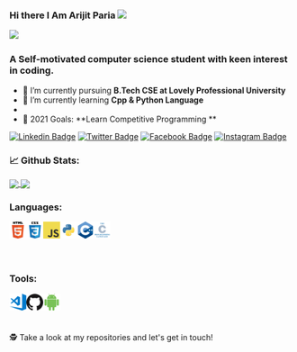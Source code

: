 ### Hi there I Am Arijit Paria <img src="https://raw.githubusercontent.com/debdutgoswami/debdutgoswami/master/assets/gifs/Hi.gif" width="30px">

![](https://komarev.com/ghpvc/?username=arijitparia2002&color=blue)
<h3>A  Self-motivated computer science student with keen interest in coding.</h3>



- 🔭 I’m currently pursuing **B.Tech CSE at Lovely Professional University** 
- 🌱 I’m currently learning **Cpp & Python Language** 
- 
- 🥅 2021 Goals: **Learn Competitive Programming **


[![Linkedin Badge](https://img.shields.io/badge/-arijitparia2002-blue?style=flat-square&logo=Linkedin&logoColor=white&link=https://www.linkedin.com/in/arijitparia2002/)](https://www.linkedin.com/in/arijitparia2002/) 
[![Twitter Badge](https://img.shields.io/badge/-@arijitparia2002-1ca0f1?style=flat-square&labelColor=1ca0f1&logo=twitter&logoColor=white&link=https://twitter.com/arijitparia2002)](https://twitter.com/arijitparia2002) 
[![Facebook Badge](https://img.shields.io/badge/-rajivranjanamrs-3b5998?style=flat-square&labelColor=3b5998&logo=facebook&logoColor=white&link=https://www.facebook.com/arijitparia2002)](https://www.facebook.com/arijitparia2002) 
[![Instagram Badge](https://img.shields.io/badge/-@arijitparia2002-E4405F?style=flat-square&logo=instagram&logoColor=white&link=https://www.instagram.com/arijitparia2002)](https://www.instagram.com/arijitparia2002) 
<!--
[![Stack_Overflow Badge](https://img.shields.io/badge/-@arijitparia2002-F59812?style=flat-square&logo=xda-developers&logoColor=white&link=https://stackoverflow.com/cv/arijitparia2002)](https://stackoverflow.com/users/14265360/rajiv-ranjan-mars) 
-->


### 📈 Github Stats:

<a href="https://github.com/arijitparia2002">
<img align="center" src="https://github-readme-stats.vercel.app/api?username=arijitparia2002&show_icons=true&include_all_commits=true&theme=midnight-purple&count_private=true">
</a>
<a href="https://github.com/remcohalman/github-readme-stats">
<img align="center" src="https://github-readme-stats.anuraghazra1.vercel.app/api/top-langs/?username=arijitparia2002&layout=compact&theme=blue-green" />
</a>


<!--
<img src="https://media.giphy.com/media/SWoSkN6DxTszqIKEqv/giphy.gif" alt="Coder GIF" width="500" height="400">-->


<br>

### Languages:


<img align="left" alt="HTML5" width="30px" src="https://raw.githubusercontent.com/github/explore/80688e429a7d4ef2fca1e82350fe8e3517d3494d/topics/html/html.png" />
<img align="left" alt="CSS3" width="30px" src="https://raw.githubusercontent.com/github/explore/80688e429a7d4ef2fca1e82350fe8e3517d3494d/topics/css/css.png" />

<img align="left" alt="JavaScript" width="30px" src="https://raw.githubusercontent.com/github/explore/80688e429a7d4ef2fca1e82350fe8e3517d3494d/topics/javascript/javascript.png" />


<img align="left" alt="Python" width="30px" src="https://raw.githubusercontent.com/github/explore/80688e429a7d4ef2fca1e82350fe8e3517d3494d/topics/python/python.png" />
<img align="left" alt="C++" width="30px" src="https://raw.githubusercontent.com/github/explore/80688e429a7d4ef2fca1e82350fe8e3517d3494d/topics/cpp/cpp.png" />
<img align="left" alt="C" width="30px" src="https://raw.githubusercontent.com/github/explore/80688e429a7d4ef2fca1e82350fe8e3517d3494d/topics/c/c.png" />
<br>

<div>

<br>
<br>
<br>
</div>



### Tools:
<img align="left" alt="Visual Studio Code" width="30px" src="https://raw.githubusercontent.com/github/explore/80688e429a7d4ef2fca1e82350fe8e3517d3494d/topics/visual-studio-code/visual-studio-code.png" />
<img align="left" alt="GitHub" width="30px" src="https://raw.githubusercontent.com/github/explore/78df643247d429f6cc873026c0622819ad797942/topics/github/github.png" />
<img align="left" alt="Android" width="30px" src="https://raw.githubusercontent.com/github/explore/80688e429a7d4ef2fca1e82350fe8e3517d3494d/topics/android/android.png" />






<BR>
<BR>
<BR>
<BR>
🕵 Take a look at my repositories and let's get in touch!
